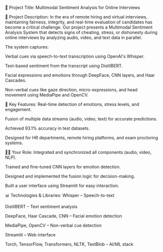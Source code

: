 📌 Project Title:
Multimodal Sentiment Analysis for Online Interviews

🧠 Project Description:
In the era of remote hiring and virtual interviews, maintaining fairness, integrity, and real-time evaluation of candidates has become a critical challenge. Our project presents a Multimodal Sentiment Analysis System that detects signs of cheating, stress, or dishonesty during online interviews by analyzing audio, video, and text data in parallel.

The system captures:

Verbal cues via speech-to-text transcription using OpenAI's Whisper.

Text-based sentiment from the transcript using DistilBERT.

Facial expressions and emotions through DeepFace, CNN layers, and Haar Cascades.

Non-verbal cues like gaze direction, micro-expressions, and head movement using MediaPipe and OpenCV.

🎯 Key Features:
Real-time detection of emotions, stress levels, and engagement.

Fusion of multiple data streams (audio, video, text) for accurate predictions.

Achieved 93.1% accuracy in test datasets.

Designed for HR departments, remote hiring platforms, and exam proctoring systems.

👩‍💻 Your Role:
Integrated and synchronized all components (audio, video, NLP).

Trained and fine-tuned CNN layers for emotion detection.

Designed and implemented the fusion logic for decision-making.

Built a user interface using Streamlit for easy interaction.

📊 Technologies & Libraries:
Whisper – Speech-to-text

DistilBERT – Text sentiment analysis

DeepFace, Haar Cascade, CNN – Facial emotion detection

MediaPipe, OpenCV – Non-verbal cue detection

Streamlit – Web interface

Torch, TensorFlow, Transformers, NLTK, TextBlob – AI/ML stack
